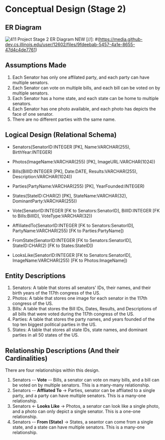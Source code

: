# Conceptual Design (Stage 2)
## ER Diagram
![411 Project Stage 2 ER Diagram NEW](https://media.github-dev.cs.illinois.edu/user/12602/files/df22fe79-5127-4f90-a1f6-768e55921da4)
[//]: #(https://media.github-dev.cs.illinois.edu/user/12602/files/9fdeebab-5457-4a1e-8655-47d4c4de7761)
## Assumptions Made
1. Each Senator has only one affilated party, and each party can have multiple senators.
2. Each Senator can vote on multiple bills, and each bill can be voted on by multiple senators.
3. Each Senator has a home state, and each state can be home to multiple senators.
4. Each Senator has one photo available, and each photo has depicts the face of one senator.
5. There are no different parties with the same name.
## Logical Design (Relational Schema)
- Senators(SenatorID:INTEGER [PK], Name:VARCHAR(255), BirthYear:INTEGER)
- Photos(ImageName:VARCHAR(255) [PK], ImageURL:VARCHAR(1024))
- Bills(BillID:INTEGER [PK], Date:DATE, Results:VARCHAR(255), Description:VARCHAR(1024))
- Parties(PartyName:VARCHAR(255) [PK], YearFounded:INTEGER)
- States(StateID:CHAR(2) [PK], StateName:VARCHAR(32), DominantParty:VARCHAR(255))

- Vote(SenatorID:INTEGER [FK to Senators:SenatorID], BillID:INTEGER [FK to Bills:BillID], VoteType:VARCHAR(32))
- AffiliatedTo(SenatorID:INTEGER [FK to Senators:SenatorID], PartyName:VARCHAR(255) [FK to Parties:PartyName])
- FromState(SenatorID:INTEGER [FK to Senators:SenatorID], StateID:CHAR(2) [FK to States:StateID])
- LooksLike(SenatorID:INTEGER [FK to Senators:SenatorID], ImageName:VARCHAR(255) [FK to Photos:ImageName])

## Entity Descriptions
1. Senators: A table that stores all senators' IDs, their names, and their birth years of the 117th congress of the US.
2. Photos: A table that stores one image for each senator in the 117th congress of the US.
3. Bills: A table that stores the Bill IDs, Dates, Results, and Descriptions of all bills that were voted during the 117th congress of the US.
4. Parties: A table that stores the party names, and years founded of the top ten biggest political parties in the US.
5. States: A table that stores all state IDs, state names, and dominant parties in all 50 states of the US.

## Relationship Descriptions (And their Cardinalities)
There are four relationships within this design.
1. Senators -- **Vote** -- Bills, a senator can vote on many bills, and a bill can be voted on by multiple senators. This is a many-many relationship.
2. Senators -- **Affliated To** -> Parties, senator can be affliated to a single party, and a party can have multiple senators. This is a many-one relationship.
3. Senators <- **Looks Like** -> Photos, a senator can look like a single photo, and a photo can only depict a single senator. This is a one-one relationship.
4. Senators -- **From (State)** -> States, a seantor can come from a single state, and a state can have multiple senators. This is a many-one relationship.
